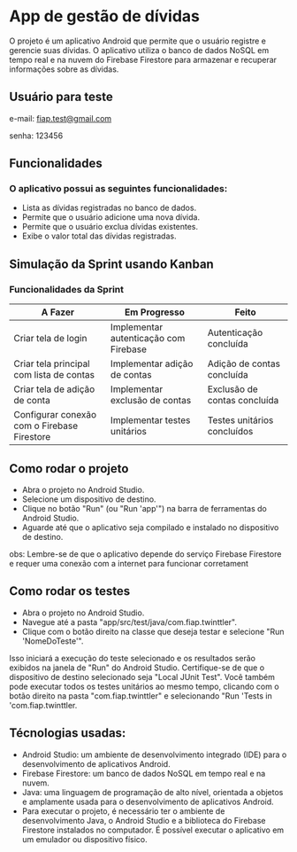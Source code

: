 # App de gestão de dívidas

O projeto é um aplicativo Android que permite que o usuário registre e gerencie suas dívidas. O aplicativo utiliza o banco de dados NoSQL em tempo real e na nuvem do Firebase Firestore para armazenar e recuperar informações sobre as dívidas.

## Usuário para teste

e-mail: fiap.test@gmail.com

senha: 123456

## Funcionalidades

### O aplicativo possui as seguintes funcionalidades:

- Lista as dívidas registradas no banco de dados.
- Permite que o usuário adicione uma nova dívida.
- Permite que o usuário exclua dívidas existentes.
- Exibe o valor total das dívidas registradas.

## Simulação da Sprint usando Kanban

### Funcionalidades da Sprint

| A Fazer | Em Progresso | Feito |
| --- | --- | --- |
| Criar tela de login | Implementar autenticação com Firebase | Autenticação concluída |
| Criar tela principal com lista de contas | Implementar adição de contas | Adição de contas concluída |
| Criar tela de adição de conta | Implementar exclusão de contas | Exclusão de contas concluída |
| Configurar conexão com o Firebase Firestore | Implementar testes unitários | Testes unitários concluídos |

## Como rodar o projeto

- Abra o projeto no Android Studio.
- Selecione um dispositivo de destino.
- Clique no botão "Run" (ou "Run 'app'") na barra de ferramentas do Android Studio.
- Aguarde até que o aplicativo seja compilado e instalado no dispositivo de destino.

obs: Lembre-se de que o aplicativo depende do serviço Firebase Firestore e requer uma conexão com a internet para funcionar corretament

## Como rodar os testes

- Abra o projeto no Android Studio.
- Navegue até a pasta "app/src/test/java/com.fiap.twinttler".
- Clique com o botão direito na classe que deseja testar e selecione "Run 'NomeDoTeste'".

Isso iniciará a execução do teste selecionado e os resultados serão exibidos na janela de "Run" do Android Studio. 
Certifique-se de que o dispositivo de destino selecionado seja "Local JUnit Test". 
Você também pode executar todos os testes unitários ao mesmo tempo, clicando com o botão direito na pasta "com.fiap.twinttler" e selecionando "Run 'Tests in 'com.fiap.twinttler.

## Técnologias usadas:

- Android Studio: um ambiente de desenvolvimento integrado (IDE) para o desenvolvimento de aplicativos Android.
- Firebase Firestore: um banco de dados NoSQL em tempo real e na nuvem.
- Java: uma linguagem de programação de alto nível, orientada a objetos e amplamente usada para o desenvolvimento de aplicativos Android.
- Para executar o projeto, é necessário ter o ambiente de desenvolvimento Java, o Android Studio e a biblioteca do Firebase Firestore instalados no computador. É possível executar o aplicativo em um emulador ou dispositivo físico.
